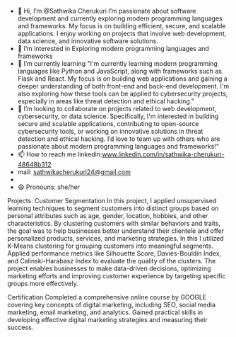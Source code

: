 - 👋 Hi, I’m @Sathwika Cherukuri I’m passionate about software development and currently exploring modern programming languages and frameworks. My focus is on building efficient, secure, and scalable applications.
I enjoy working on projects that involve web development, data science, and innovative software solutions.
- 👀 I’m interested in Exploring modern programming languages and frameworks
- 🌱 I’m currently learning "I'm currently learning modern programming languages like Python and JavaScript, along with frameworks such as Flask and React. My focus is on building web applications and gaining a deeper understanding of both front-end and back-end development. I'm also exploring how these tools can be applied to cybersecurity projects, especially in areas like threat detection and ethical hacking."
- 💞️  I’m looking to collaborate on projects related to web development, cybersecurity, or data science. Specifically, I'm interested in building secure and scalable applications, contributing to open-source cybersecurity tools, or working on innovative solutions in threat detection and ethical hacking. I’d love to team up with others who are passionate about modern programming languages and frameworks!"
- 📫 How to reach me linkedin:www.linkedin.com/in/sathwika-cherukuri-48648b312
- mail: sathwikacherukuri24@gmail.com
-
-  😄 Pronouns: she/her

Projects: Customer Segmentation
In this project, I applied unsupervised learning techniques to segment customers into distinct groups based on personal attributes such as age, gender, location, hobbies, and other characteristics. By clustering customers with similar behaviors and traits, the goal was to help businesses better understand their clientele and offer personalized products, services, and marketing strategies.
In this I utilized K-Means clustering for grouping customers into meaningful segments.
Applied performance metrics like Silhouette Score, Davies-Bouldin Index, and Calinski-Harabasz Index to evaluate the quality of the clusters.
The project enables businesses to make data-driven decisions, optimizing marketing efforts and improving customer experience by targeting specific groups more effectively.

Certification 
Completed a comprehensive online course by GOOGLE covering key concepts of digital marketing, including SEO, social media marketing, email marketing, and analytics. Gained practical skills in developing effective digital marketing strategies and measuring their success. 

